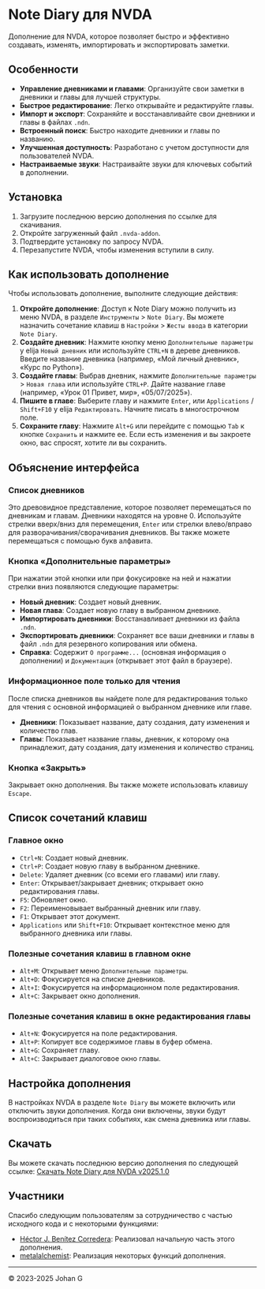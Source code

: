 # Note Diary для NVDA

Дополнение для NVDA, которое позволяет быстро и эффективно создавать, изменять, импортировать и экспортировать заметки.

## Особенности

*   **Управление дневниками и главами**: Организуйте свои заметки в дневники и главы для лучшей структуры.
*   **Быстрое редактирование**: Легко открывайте и редактируйте главы.
*   **Импорт и экспорт**: Сохраняйте и восстанавливайте свои дневники и главы в файлах `.ndn`.
*   **Встроенный поиск**: Быстро находите дневники и главы по названию.
*   **Улучшенная доступность**: Разработано с учетом доступности для пользователей NVDA.
*   **Настраиваемые звуки**: Настраивайте звуки для ключевых событий в дополнении.

## Установка

1.  Загрузите последнюю версию дополнения по ссылке для скачивания.
2.  Откройте загруженный файл `.nvda-addon`.
3.  Подтвердите установку по запросу NVDA.
4.  Перезапустите NVDA, чтобы изменения вступили в силу.

## Как использовать дополнение

Чтобы использовать дополнение, выполните следующие действия:

1.  **Откройте дополнение**: Доступ к Note Diary можно получить из меню NVDA, в разделе `Инструменты` > `Note Diary`. Вы можете назначить сочетание клавиш в `Настройки` > `Жесты ввода` в категории `Note Diary`.
2.  **Создайте дневник**: Нажмите кнопку меню `Дополнительные параметры` y elija `Новый дневник` или используйте `CTRL+N` в дереве дневников. Введите название дневника (например, «Мой личный дневник», «Курс по Python»).
3.  **Создайте главы**: Выбрав дневник, нажмите `Дополнительные параметры` > `Новая глава` или используйте `CTRL+P`. Дайте название главе (например, «Урок 01 Привет, мир», «05/07/2025»).
4.  **Пишите в главе**: Выберите главу и нажмите `Enter`, или `Applications` / `Shift+F10` y elija `Редактировать`. Начните писать в многострочном поле.
5.  **Сохраните главу**: Нажмите `Alt+G` или перейдите с помощью `Tab` к кнопке `Сохранить` и нажмите ее. Если есть изменения и вы закроете окно, вас спросят, хотите ли вы сохранить.

## Объяснение интерфейса

### Список дневников

Это древовидное представление, которое позволяет перемещаться по дневникам и главам. Дневники находятся на уровне 0. Используйте стрелки вверх/вниз для перемещения, `Enter` или стрелки влево/вправо для разворачивания/сворачивания дневников. Вы также можете перемещаться с помощью букв алфавита.

### Кнопка «Дополнительные параметры»

При нажатии этой кнопки или при фокусировке на ней и нажатии стрелки вниз появляются следующие параметры:

*   **Новый дневник**: Создает новый дневник.
*   **Новая глава**: Создает новую главу в выбранном дневнике.
*   **Импортировать дневники**: Восстанавливает дневники из файла `.ndn`.
*   **Экспортировать дневники**: Сохраняет все ваши дневники и главы в файл `.ndn` для резервного копирования или обмена.
*   **Справка**: Содержит `О программе...` (основная информация о дополнении) и `Документация` (открывает этот файл в браузере).

### Информационное поле только для чтения

После списка дневников вы найдете поле для редактирования только для чтения с основной информацией о выбранном дневнике или главе.

*   **Дневники**: Показывает название, дату создания, дату изменения и количество глав.
*   **Главы**: Показывает название главы, дневник, к которому она принадлежит, дату создания, дату изменения и количество страниц.

### Кнопка «Закрыть»

Закрывает окно дополнения. Вы также можете использовать клавишу `Escape`.

## Список сочетаний клавиш

### Главное окно

*   `Ctrl+N`: Создает новый дневник.
*   `Ctrl+P`: Создает новую главу в выбранном дневнике.
*   `Delete`: Удаляет дневник (со всеми его главами) или главу.
*   `Enter`: Открывает/закрывает дневник; открывает окно редактирования главы.
*   `F5`: Обновляет окно.
*   `F2`: Переименовывает выбранный дневник или главу.
*   `F1`: Открывает этот документ.
*   `Applications` или `Shift+F10`: Открывает контекстное меню для выбранного дневника или главы.

### Полезные сочетания клавиш в главном окне

*   `Alt+M`: Открывает меню `Дополнительные параметры`.
*   `Alt+D`: Фокусируется на списке дневников.
*   `Alt+I`: Фокусируется на информационном поле редактирования.
*   `Alt+C`: Закрывает окно дополнения.

### Полезные сочетания клавиш в окне редактирования главы

*   `Alt+N`: Фокусируется на поле редактирования.
*   `Alt+P`: Копирует все содержимое главы в буфер обмена.
*   `Alt+G`: Сохраняет главу.
*   `Alt+C`: Закрывает диалоговое окно главы.

## Настройка дополнения

В настройках NVDA в разделе `Note Diary` вы можете включить или отключить звуки дополнения. Когда они включены, звуки будут воспроизводиться при таких событиях, как смена дневника или главы.

## Скачать

Вы можете скачать последнюю версию дополнения по следующей ссылке:
[Скачать Note Diary для NVDA v2025.1.0](https://github.com/JohanAnim/Note-diary/releases/download/2025.1.0/Note.diary.for.NVDA-2025.1.0.nvda-addon)

## Участники

Спасибо следующим пользователям за сотрудничество с частью исходного кода и с некоторыми функциями:

*   [Héctor J. Benítez Corredera](https://github.com/hxebolax/): Реализовал начальную часть этого дополнения.
*   [metalalchemist](https://github.com/metalalchemist/): Реализация некоторых функций дополнения.

---

© 2023-2025 Johan G